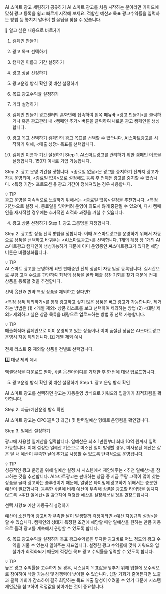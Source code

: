 AI 스마트 광고 세팅하기
공유하기
AI 스마트 광고를 처음 시작하는 분이라면 가이드에 맞춰 광고 등록을 쉽고 빠르게 시작해 보세요. 적합한 예산과 목표 광고수익률을 입력하는 방법 등 놓치지 말아야 할 꿀팁을 찾을 수 있습니다. 

🔎 알고 싶은 내용으로 바로가기
1. 캠페인 만들기

2. 광고 목표 선택하기

3. 캠페인 이름과 기간 설정하기 

4. 광고 상품 선정하기

5. 광고운영 방식 확인 및 예산 설정하기

6. 목표 광고수익률 설정하기

7. 기타 설정하기 

1. 캠페인 만들기
광고센터의 홈화면에 접속하여 왼쪽 메뉴바 <광고 만들기>를 클릭하거나 혹은 광고관리 내 <캠페인 추가> 버튼을 클릭하여 새로운 광고 캠페인을 생성합니다. 

2. 광고 목표 선택하기 
캠페인의 광고 목표를 선택할 수 있습니다. AI스마트광고를 시작하기 위해, <매출 성장> 목표를 선택합니다. 


3. 캠페인 이름과 기간 설정하기 
Step 1. AI스마트광고를 관리하기 위한 캠페인 이름을 설정합니다. 150자 이내로 기입 가능합니다. 

Step 2. 광고 운영 기간을 정합니다. <종료일 없음>은 광고를 중지하기 전까지 광고가 자동 운영되며, <종료일 없음>으로 설정해도 등록 후 언제든 광고를 중지할 수 있습니다. <특정 기간> 프로모션 등 광고 기간이 정해져있는 경우 사용합니다. 

💡 TIP    
광고 운영을 지속적으로 노출하기 위해서는 <종료일 없음> 설정을 추천합니다. <특정 기간>으로 설정 시, 종료일을 잊어버려 운영이 의도치 않게 중단될 수 있으며, 다시 캠페인을 재시작할 경우에는 추가적인 최적화 과정을 거칠 수 있습니다. 

4. 광고 상품 선정하기 
Step 1. 광고 그룹명을 지정합니다. 

Step 2. 광고할 상품 선택 방법을 정합니다. 이때 AI스마트광고를 운영하기 위해서 자동으로 상품을 선택하고 바꿔주는 <AI스마트광고>를 선택합니다. 1개의 계정 당 1개의 AI스마트광고 캠페인이 생성가능하기 때문에 이미 운영중인 AI스마트광고가 있다면 해당 버튼은 비활성화됩니다. 

💡 TIP    
AI 스마트 광고를 운영하게 되면 판매중인 전체 상품이 자동 일괄 등록됩니다. 실시간으로 쿠팡 고객 수요를 판단하여 최적의 상품을 골라 매출 성장 기회를 찾기 때문에 전체 상품을 등록할 것을 추천합니다.

선택 옵션⚙️ 만약 특정 상품을 제외하고 싶다면? 

<특정 상품 제외하기>를 통해 광고하고 싶지 않은 상품은 빼고 광고가 가능합니다. 제거하는 방법은 (1) <개별 제외> 상품 리스트를 보고 선택하여 제외하는 방법 (2) <대량 제외> 제외하고 싶은 상품 목록을 대량으로 업로드하는 방법 중 선택 가능합니다. 

💡 TIP    
매출최적화 캠페인으로 이미 운영되고 있는 상품이나 이미 품절된 상품은 AI스마트광고 운영시 자동 제외됩니다. 
1️⃣ 개별 제외 예시

전체 리스트 중 제외할 상품을 건별로 선택합니다. 


2️⃣ 대량 제외 예시

엑셀양식을 다운로드 받아, 상품 옵션아이디를 기재한 후 한 번에 대량 업로드합니다.


5. 광고운영 방식 확인 및 예산 설정하기
Step 1. 광고 운영 방식 확인  

AI 스마트 광고를 선택하면 광고는 자동운영 방식으로 키워드와 입찰가가 최적화됨을 확인합니다. 

Step 2. 과금/예산운영 방식 확인 

AI 스마트 광고는 CPC(클릭당 과금) 및 탄력일예산 형태로 운영됨을 확인합니다. 

Step 3. 일예산 설정하기  

광고에 사용할 일예산을 입력합니다. 일예산은 최소 1만원부터 최대 10억 원까지 입력 가능합니다. 이때 설정한 일예산 기준으로 미소진 일이 발생할 경우, 미사용된 예산은 같은 달 내 예산이 부족한 날에 추가로 사용할 수 있도록 탄력적으로 운영됩니다. 

💡 TIP    
성공적인 광고 운영을 위해 일예산 설정 시 시스템에서 제안해주는 <추천 일예산>을 참고하는 것을 추천합니다. AI스마트광고는 판매하는 상품 중 지금 쿠팡 고객이 많이 찾는 상품을 골라 광고하는 솔루션이기 때문에, 알맞은 타이밍에 광고하기 위해서는 충분한 예산이 필요합니다. 등록한 상품에 비해 예산이 부족해 상품을 광고할 타이밍을 놓치지 않도록 <추천 일예산>을 참고하여 적정한 예산을 설정해보실 것을 권장드립니다.  

선택 사항⚙️ 예산 자동규칙 설정하기 


예산이 소진되어 광고비가 부족한 날이 발생할까 걱정이라면  <예산 자동규칙 설정>을 할 수 있습니다. 캠페인의 상태가 특정한 조건에 해당할 때만 일예산을 원하는 만큼 자동으로 올려 광고를 계속해서 운영할 수 있도록 합니다.   

6. 목표 광고수익률 설정하기 
목표 광고수익률은 투자한 광고비로 어느 정도의 광고 수익을 거둘 수 있는지 알려주는 지표입니다. 설정한 광고 수익률에 맞춰 키워드와 입찰가가 최적화되기 때문에 적정한 목표 광고 수익률을 입력할 수 있도록 합니다. 

💡 TIP    
높은 광고 수익률을 고수하게 될 경우, 시스템이 목표값을 맞추기 위해 입찰에 보수적으로 참여하여 낙찰 가능성 및 경쟁력이 낮아질 수 있습니다. 입찰 기회가 줄어든다면 노출과 클릭 기회가 감소하여 결국 희망하는 목표 매출 달성이 어려울 수 있기 때문에 시스템 제안값을 참고하여 적정값을 찾아가는 것이 중요합니다. 
